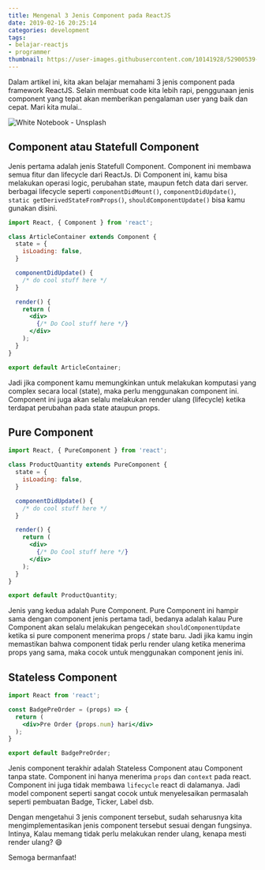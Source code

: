 ```yaml
---
title: Mengenal 3 Jenis Component pada ReactJS
date: 2019-02-16 20:25:14
categories: development
tags:
- belajar-reactjs
- programmer
thumbnail: https://user-images.githubusercontent.com/10141928/52900539-a08aa700-3229-11e9-8990-7164cc88e606.png
---
```


Dalam artikel ini, kita akan belajar memahami 3 jenis component pada framework ReactJS. Selain membuat code kita lebih rapi, penggunaan jenis component yang tepat akan memberikan pengalaman user yang baik dan cepat. Mari kita mulai..

<!-- more -->

![White Notebook - Unsplash](https://images.unsplash.com/photo-1543013309-0d1f4edeb868?ixlib=rb-1.2.1&ixid=eyJhcHBfaWQiOjEyMDd9&auto=format&fit=crop&w=723&q=80)

## Component atau Statefull Component

Jenis pertama adalah jenis Statefull Component. Component ini membawa semua fitur dan lifecycle dari ReactJs. Di Component ini, kamu bisa melakukan operasi logic, perubahan state, maupun fetch data dari server. berbagai lifecycle seperti `componentDidMount()`, `componentDidUpdate()`, `static getDerivedStateFromProps()`, `shouldComponentUpdate()` bisa kamu gunakan disini. 

```jsx
import React, { Component } from 'react';

class ArticleContainer extends Component {
  state = {
    isLoading: false,
  }

  componentDidUpdate() {
    /* do cool stuff here */
  }

  render() {
    return (
      <div>
        {/* Do Cool stuff here */}
      </div>
    );
  }
}

export default ArticleContainer;
```

Jadi jika component kamu memungkinkan untuk melakukan komputasi yang complex secara local (state), maka perlu menggunakan component ini. Component ini juga akan selalu melakukan render ulang (lifecycle) ketika terdapat perubahan pada state ataupun props.


## Pure Component

```jsx
import React, { PureComponent } from 'react';

class ProductQuantity extends PureComponent {
  state = {
    isLoading: false,
  }

  componentDidUpdate() {
    /* do cool stuff here */
  }

  render() {
    return (
      <div>
        {/* Do Cool stuff here */}
      </div>
    );
  }
}

export default ProductQuantity;
```

Jenis yang kedua adalah Pure Component. Pure Component ini hampir sama dengan component jenis pertama tadi, bedanya adalah kalau Pure Component akan selalu melakukan pengecekan `shouldComponentUpdate` ketika si pure component menerima props / state baru. Jadi jika kamu ingin memastikan bahwa component tidak perlu render ulang ketika menerima props yang sama, maka cocok untuk menggunakan component jenis ini.

## Stateless Component

```jsx
import React from 'react';

const BadgePreOrder = (props) => {
  return (
    <div>Pre Order {props.num} hari</div>
  );
}

export default BadgePreOrder;
```


Jenis component terakhir adalah Stateless Component atau Component tanpa state. Component ini hanya menerima `props` dan `context` pada react. Component ini juga tidak membawa `lifecycle` react di dalamanya. Jadi model component seperti sangat cocok untuk menyelesaikan permasalah seperti pembuatan Badge, Ticker, Label dsb.

Dengan mengetahui 3 jenis component tersebut, sudah seharusnya kita mengimplementasikan jenis component tersebut sesuai dengan fungsinya. Intinya, Kalau memang tidak perlu melakukan render ulang, kenapa mesti render ulang? 😄 

Semoga bermanfaat!